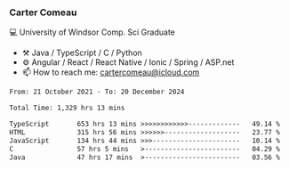 ### Carter Comeau

💻 University of Windsor Comp. Sci Graduate

- ⚒️ Java / TypeScript / C / Python
- ⚙️ Angular / React / React Native / Ionic / Spring / ASP.net
- 📫 How to reach me: cartercomeau@icloud.com

<!--START_SECTION:waka-->

```txt
From: 21 October 2021 - To: 20 December 2024

Total Time: 1,329 hrs 13 mins

TypeScript       653 hrs 13 mins >>>>>>>>>>>>-------------   49.14 %
HTML             315 hrs 56 mins >>>>>>-------------------   23.77 %
JavaScript       134 hrs 44 mins >>>----------------------   10.14 %
C                57 hrs 5 mins   >------------------------   04.29 %
Java             47 hrs 17 mins  >------------------------   03.56 %
```

<!--END_SECTION:waka-->
